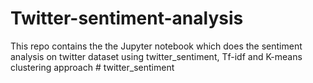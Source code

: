 # Twitter-sentiment-analysis
This repo contains the the Jupyter notebook which does the sentiment analysis on twitter dataset using twitter_sentiment, Tf-idf and K-means clustering approach
#   t w i t t e r _ s e n t i m e n t  
 